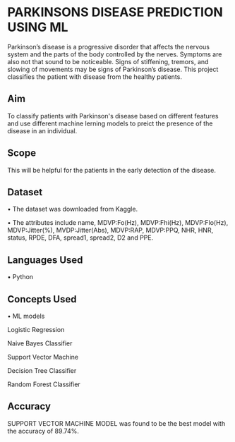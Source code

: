 # PARKINSONS DISEASE PREDICTION USING ML

Parkinson’s disease is a progressive disorder that affects the nervous system and the parts of the body controlled by the nerves. Symptoms are also not that sound to be noticeable. Signs of stiffening, tremors, and slowing of movements may be signs of Parkinson’s disease. This project classifies the patient with disease from the healthy patients.

## Aim

To classify patients with Parkinson's disease based on different features and use different machine lerning models to preict the presence of the disease in an individual.

## Scope

This will be helpful for the patients in the early detection of the disease.


## Dataset

•	The dataset was downloaded from Kaggle.

•	The attributes include name, MDVP:Fo(Hz), MDVP:Fhi(Hz), MDVP:Flo(Hz), MDVP:Jitter(%), MVDP:Jitter(Abs), MDVP:RAP, MDVP:PPQ, NHR, HNR, status, RPDE, DFA, spread1, spread2, D2 and PPE.


## Languages Used

•	Python


## Concepts Used

•	ML models

Logistic Regression

Naive Bayes Classifier

Support Vector Machine

Decision Tree Classifier

Random Forest Classifier

## Accuracy

SUPPORT VECTOR MACHINE MODEL was found to be the best model with the accuracy of 89.74%.






